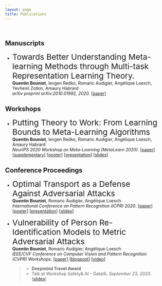 ```yaml
---
layout: page
title: Publications
---
```


<br>

## Manuscripts

- <span style="font-size:26px"> Towards Better Understanding Meta-learning Methods through Multi-task Representation Learning Theory. </span>  
  **Quentin Bouniot**, Ievgen Redko, Romaric Audigier, Angélique Loesch, Yevhenii Zotkin, Amaury Habrard  
  *arXiv preprint arXiv:2010.01992, 2020*.
  [<a href="https://arxiv.org/abs/2010.01992">paper</a>]

## Workshops

- <span style="font-size:26px"> Putting Theory to Work: From Learning Bounds to Meta-Learning Algorithms </span>  
  **Quentin Bouniot**, Ievgen Redko, Romaric Audigier, Angélique Loesch, Amaury Habrard  
  *NeurIPS 2020 Workshop on Meta-Learning (MetaLearn 2020)*.
  [<a href="https://meta-learn.github.io/2020/papers/30_paper.pdf">paper</a>] [<a href="https://meta-learn.github.io/2020/papers/30_supplementary.pdf">supplementary</a>] [<a href="https://meta-learn.github.io/2020/papers/30_poster.png">poster</a>] [<a href="https://slideslive.com/38941896/putting-theory-to-work-from-learning-bounds-to-metalearning-algorithms">presentation</a>] [<a href="{{ site.baseurl }}pdfs/slides_metalearn2020_QBouniot.pdf">slides</a>]

## Conference Proceedings

- <span style="font-size:26px"> Optimal Transport as a Defense Against Adversarial Attacks </span>  
  **Quentin Bouniot**, Romaric Audigier, Angélique Loesch  
  *International Conference on Pattern Recognition (ICPR) 2020*.
  [<a href="https://arxiv.org/abs/2102.03156">paper</a>] [<a href="{{ site.baseurl }}pdfs/poster_ICPR2020_QB.pdf">poster</a>] [<a href="https://crossminds.ai/video/optimal-transport-as-a-defense-against-adversarial-attacks-6035a52dc390863d8e9c1b1f/">presentation</a>] [<a href="{{ site.baseurl }}pdfs/slides_ICPR2020_QB.pdf">slides</a>]


- <span style="font-size:26px"> Vulnerability of Person Re-Identification Models to Metric Adversarial Attacks </span>  
  **Quentin Bouniot**, Romaric Audigier, Angélique Loesch  
  *IEEE/CVF Conference on Computer Vision and Pattern Recognition (CVPR) Workshops*.
  [<a href="https://openaccess.thecvf.com/content_CVPRW_2020/html/w47/Bouniot_Vulnerability_of_Person_Re-Identification_Models_to_Metric_Adversarial_Attacks_CVPRW_2020_paper.html">paper</a>] [<a href="https://qbouniot.github.io/article/2020/05/06/adv_reid.html">blogpost</a>] [<a href="https://youtu.be/X0YRPxzOMR0">video</a>]
  > - **Deepmind Travel Award**  
  > - Talk at Workshop Safety& AI – DataIA, *September 23, 2020*. [<a href="http://dataia.eu/sites/default/files/DATAIA-Workshop-Safety-AI-2/Quentin%20BOUNIOT%20(CEA%20LIST)-Vulnerability%20of%20Person%20Re-Identification%20Models%20to%20Metric%20Adversarial%20Attacks.pdf">slides</a>]